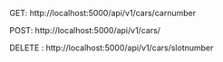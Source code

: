 GET: http://localhost:5000/api/v1/cars/carnumber


POST: http://localhost:5000/api/v1/cars/

DELETE : http://localhost:5000/api/v1/cars/slotnumber